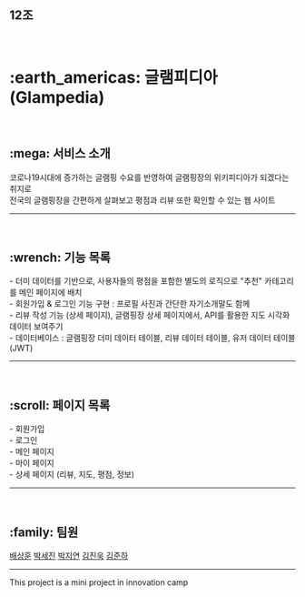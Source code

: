 <h2> 12조 </h2>
<br>
<h1> :earth_americas: 글램피디아 (Glampedia) </h1>
<br>

<h2> :mega: 서비스 소개 </h2>
코로나19시대에 증가하는 글램핑 수요를 반영하여 글램핑장의 위키피디아가 되겠다는 취지로 <br>
전국의 글램핑장을 간편하게 살펴보고 평점과 리뷰 또한 확인할 수 있는 웹 사이트

-------------
<br>

<h2> :wrench: 기능 목록  </h2>
- 더미 데이터를 기반으로, 사용자들의 평점을 포함한 별도의 로직으로 "추천" 카테고리를 메인 페이지에 배치 <br>
- 회원가입 & 로그인 기능 구현 : 프로필 사진과 간단한 자기소개말도 함께 <br>
- 리뷰 작성 기능 (상세 페이지), 글램핑장 상세 페이지에서, API를 활용한 지도 시각화 데이터 보여주기<br>
- 데이터베이스 : 글램핑장 더미 데이터 테이블, 리뷰 데이터 테이블, 유저 데이터 테이블 (JWT)

-------------
<br>

<h2> :scroll: 페이지 목록 </h2>
- 회원가입 <br>
- 로그인 <br>
- 메인 페이지 <br>
- 마이 페이지 <br>
- 상세 페이지 (리뷰, 지도, 평점, 정보)

-------------
<br>

<h2> :family: 팀원 </h2>

[배상훈](https://github.com/bsh9254) 
[박세진](https://github.com/codesejin)
[박지연](https://github.com/Jeeyeonn)
[김진욱](https://github.com/sparklaunch)
[김준하](https://github.com/Dev-Dotoli)

-------------

This project is a mini project in innovation camp
